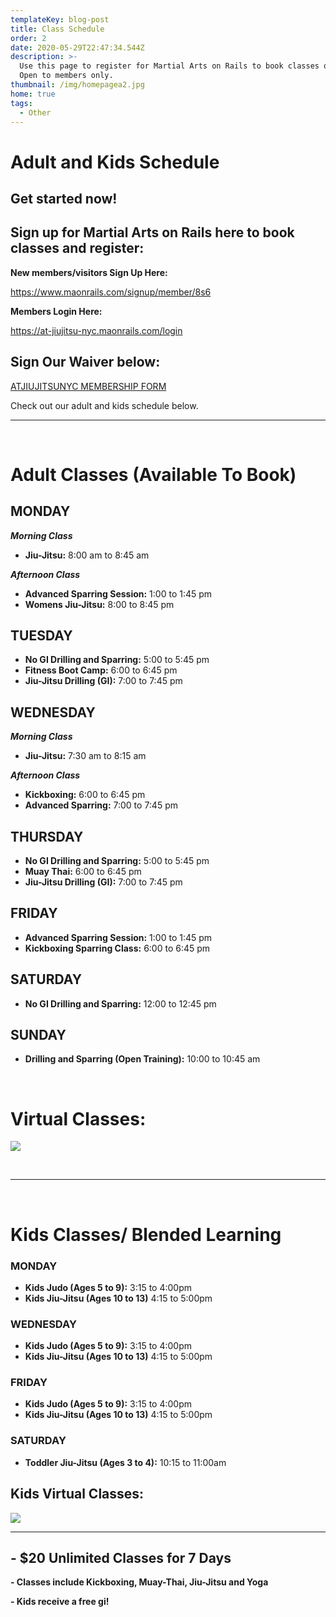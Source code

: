 ```yaml
---
templateKey: blog-post
title: Class Schedule
order: 2
date: 2020-05-29T22:47:34.544Z
description: >-
  Use this page to register for Martial Arts on Rails to book classes online.
  Open to members only. 
thumbnail: /img/homepagea2.jpg
home: true
tags:
  - Other
---
```

# Adult and Kids Schedule

## Get started now!

## Sign up for Martial Arts on Rails here to book classes and register:

**New members/visitors Sign Up Here:**

<https://www.maonrails.com/signup/member/8s6>

**Members Login Here:**

<https://at-jiujitsu-nyc.maonrails.com/login>

## Sign Our Waiver below:

<a
            href="javascript:void(
        window.open(
          'https://form.jotform.com/atjiujitsudev/studio-membership',
          'blank',
          'scrollbars=yes,
          toolbar=no,
          width=700,
          height=500'
        )0
      )
    "
          >

ATJIUJITSUNYC MEMBERSHIP FORM
</a>

Check out our adult and kids schedule below.

- - -

<br>

# Adult Classes (Available To Book)

## MONDAY

_**Morning Class**_

* **Jiu-Jitsu:** 8:00 am to 8:45 am

**_Afternoon Class_**

* **Advanced Sparring Session:** 1:00 to 1:45 pm
* **Womens Jiu-Jitsu:** 8:00 to 8:45 pm

## TUESDAY

* **No GI Drilling and Sparring:** 5:00 to 5:45 pm
* **Fitness Boot Camp:** 6:00 to 6:45 pm
* **Jiu-Jitsu Drilling (GI):** 7:00 to 7:45 pm

## WEDNESDAY

_**Morning Class**_

* **Jiu-Jitsu:** 7:30 am to 8:15 am

**_Afternoon Class_**

* **Kickboxing:** 6:00 to 6:45 pm
* **Advanced Sparring:** 7:00 to 7:45 pm

## THURSDAY

* **No GI Drilling and Sparring:** 5:00 to 5:45 pm
* **Muay Thai:** 6:00 to 6:45 pm
* **Jiu-Jitsu Drilling (GI):** 7:00 to 7:45 pm

## FRIDAY

* **Advanced Sparring Session:** 1:00 to 1:45 pm
* **Kickboxing Sparring Class:** 6:00 to 6:45 pm

## SATURDAY

* **No GI Drilling and Sparring:** 12:00 to 12:45 pm

## SUNDAY

* **Drilling and Sparring (Open Training):** 10:00 to 10:45 am

<br>

# Virtual Classes:

![](/img/006ae1d9-6130-42f4-b6fd-038cc9335055.jpg)

<br>

- - -

<br>

# Kids Classes/ Blended Learning

### MONDAY

* **Kids Judo (Ages 5 to 9):** 3:15 to 4:00pm
* **Kids Jiu-Jitsu (Ages 10 to 13)** 4:15 to 5:00pm

### WEDNESDAY

* **Kids Judo (Ages 5 to 9):** 3:15 to 4:00pm
* **Kids Jiu-Jitsu (Ages 10 to 13)** 4:15 to 5:00pm

### FRIDAY

* **Kids Judo (Ages 5 to 9):** 3:15 to 4:00pm
* **Kids Jiu-Jitsu (Ages 10 to 13)** 4:15 to 5:00pm

### SATURDAY

* **Toddler Jiu-Jitsu (Ages 3 to 4):** 10:15 to 11:00am

## Kids Virtual Classes:

![](/img/9db897c7-2635-4954-bea2-d331ba682ef9.jpg)

- - -

## **\-** **$20 Unlimited Classes for 7 Days**

**\- Classes include Kickboxing, Muay-Thai, Jiu-Jitsu and Yoga**

**\- Kids receive a free gi!**

